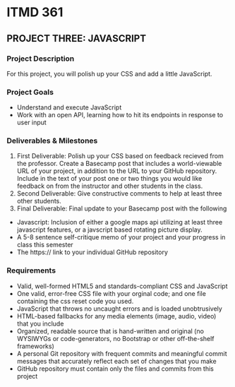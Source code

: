 ﻿# ITMD 361 

 ## PROJECT THREE: JAVASCRIPT
### Project Description
For this project, you will polish up your CSS and add a little JavaScript.

### Project Goals
* Understand and execute JavaScript
* Work with an open API, learning how to hit its endpoints in response to user input

### Deliverables & Milestones
1. First Deliverable: Polish up your CSS based on feedback recieved from the professor. Create a Basecamp post that includes a world-viewable URL of your project, in addition to the URL to your GitHub repository. Include in the text of your post one or two things you would like feedback on from the instructor and other students in the class.
2. Second Deliverable: Give constructive comments to help at least three other students.
3. Final Deliverable: Final update to your Basecamp post with the following
  - Javascript: Inclusion of either a google maps api utilizing at least three javascript features, or a javscript based rotating picture display.
  - A 5-8 sentence self-critique memo of your project and your progress in class this semester
  - The https:// link to your individual GitHub repository
### Requirements
- Valid, well-formed HTML5 and standards-compliant CSS and JavaScript
- One valid, error-free CSS file with your orginal code; and one file containing the css reset code you used.
- JavaScript that throws no uncaught errors and is loaded unobtrusively
- HTML-based fallbacks for any media elements (image, audio, video) that you include
- Organized, readable source that is hand-written and original (no WYSIWYGs or code-generators, no Bootstrap or other off-the-shelf frameworks)
- A personal Git repository with frequent commits and meaningful commit messages that accurately reflect each set of changes that you make
- GitHub repository must contain only the files and commits from this project

